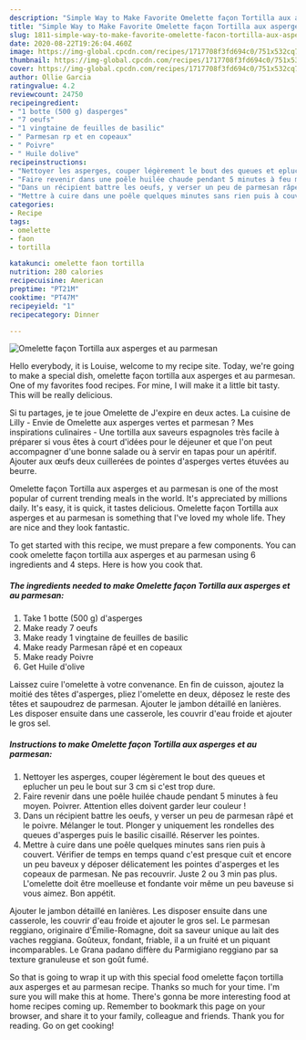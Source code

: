 ```yaml
---
description: "Simple Way to Make Favorite Omelette façon Tortilla aux asperges et au parmesan"
title: "Simple Way to Make Favorite Omelette façon Tortilla aux asperges et au parmesan"
slug: 1811-simple-way-to-make-favorite-omelette-facon-tortilla-aux-asperges-et-au-parmesan
date: 2020-08-22T19:26:04.460Z
image: https://img-global.cpcdn.com/recipes/1717708f3fd694c0/751x532cq70/omelette-facon-tortilla-aux-asperges-et-au-parmesan-photo-principale-de-la-recette.jpg
thumbnail: https://img-global.cpcdn.com/recipes/1717708f3fd694c0/751x532cq70/omelette-facon-tortilla-aux-asperges-et-au-parmesan-photo-principale-de-la-recette.jpg
cover: https://img-global.cpcdn.com/recipes/1717708f3fd694c0/751x532cq70/omelette-facon-tortilla-aux-asperges-et-au-parmesan-photo-principale-de-la-recette.jpg
author: Ollie Garcia
ratingvalue: 4.2
reviewcount: 24750
recipeingredient:
- "1 botte (500 g) dasperges"
- "7 oeufs"
- "1 vingtaine de feuilles de basilic"
- " Parmesan rp et en copeaux"
- " Poivre"
- " Huile dolive"
recipeinstructions:
- "Nettoyer les asperges, couper légèrement le bout des queues et eplucher un peu le bout sur 3 cm si c&#39;est trop dure."
- "Faire revenir dans une poêle huilée chaude pendant 5 minutes à feu moyen. Poivrer. Attention elles doivent garder leur couleur !"
- "Dans un récipient battre les oeufs, y verser un peu de parmesan râpé et le poivre. Mélanger le tout. Plonger y uniquement les rondelles des queues d&#39;asperges puis le basilic cisaillé. Réserver les pointes."
- "Mettre à cuire dans une poêle quelques minutes sans rien puis à couvert. Vérifier de temps en temps quand c&#39;est presque cuit et encore un peu baveux y déposer délicatement les pointes d&#39;asperges et les copeaux de parmesan. Ne pas recouvrir. Juste 2 ou 3 min pas plus. L&#39;omelette doit être moelleuse et fondante voir même un peu baveuse si vous aimez. Bon appétit."
categories:
- Recipe
tags:
- omelette
- faon
- tortilla

katakunci: omelette faon tortilla 
nutrition: 280 calories
recipecuisine: American
preptime: "PT21M"
cooktime: "PT47M"
recipeyield: "1"
recipecategory: Dinner

---
```



![Omelette façon Tortilla aux asperges et au parmesan](https://img-global.cpcdn.com/recipes/1717708f3fd694c0/751x532cq70/omelette-facon-tortilla-aux-asperges-et-au-parmesan-photo-principale-de-la-recette.jpg)

Hello everybody, it is Louise, welcome to my recipe site. Today, we're going to make a special dish, omelette façon tortilla aux asperges et au parmesan. One of my favorites food recipes. For mine, I will make it a little bit tasty. This will be really delicious.

Si tu partages, je te joue Omelette de J&#39;expire en deux actes. La cuisine de Lilly - Envie de Omelette aux asperges vertes et parmesan ? Mes inspirations culinaires - Une tortilla aux saveurs espagnoles très facile à préparer si vous êtes à court d&#39;idées pour le déjeuner et que l&#39;on peut accompagner d&#39;une bonne salade ou à servir en tapas pour un apéritif. Ajouter aux œufs deux cuillerées de pointes d&#39;asperges vertes étuvées au beurre.

Omelette façon Tortilla aux asperges et au parmesan is one of the most popular of current trending meals in the world. It's appreciated by millions daily. It's easy, it is quick, it tastes delicious. Omelette façon Tortilla aux asperges et au parmesan is something that I've loved my whole life. They are nice and they look fantastic.


To get started with this recipe, we must prepare a few components. You can cook omelette façon tortilla aux asperges et au parmesan using 6 ingredients and 4 steps. Here is how you cook that.

<!--inarticleads1-->

##### The ingredients needed to make Omelette façon Tortilla aux asperges et au parmesan:

1. Take 1 botte (500 g) d&#39;asperges
1. Make ready 7 oeufs
1. Make ready 1 vingtaine de feuilles de basilic
1. Make ready  Parmesan râpé et en copeaux
1. Make ready  Poivre
1. Get  Huile d&#39;olive


Laissez cuire l&#39;omelette à votre convenance. En fin de cuisson, ajoutez la moitié des têtes d&#39;asperges, pliez l&#39;omelette en deux, déposez le reste des têtes et saupoudrez de parmesan. Ajouter le jambon détaillé en lanières. Les disposer ensuite dans une casserole, les couvrir d&#39;eau froide et ajouter le gros sel. 

<!--inarticleads2-->

##### Instructions to make Omelette façon Tortilla aux asperges et au parmesan:

1. Nettoyer les asperges, couper légèrement le bout des queues et eplucher un peu le bout sur 3 cm si c&#39;est trop dure.
1. Faire revenir dans une poêle huilée chaude pendant 5 minutes à feu moyen. Poivrer. Attention elles doivent garder leur couleur !
1. Dans un récipient battre les oeufs, y verser un peu de parmesan râpé et le poivre. Mélanger le tout. Plonger y uniquement les rondelles des queues d&#39;asperges puis le basilic cisaillé. Réserver les pointes.
1. Mettre à cuire dans une poêle quelques minutes sans rien puis à couvert. Vérifier de temps en temps quand c&#39;est presque cuit et encore un peu baveux y déposer délicatement les pointes d&#39;asperges et les copeaux de parmesan. Ne pas recouvrir. Juste 2 ou 3 min pas plus. L&#39;omelette doit être moelleuse et fondante voir même un peu baveuse si vous aimez. Bon appétit.


Ajouter le jambon détaillé en lanières. Les disposer ensuite dans une casserole, les couvrir d&#39;eau froide et ajouter le gros sel. Le parmesan reggiano, originaire d&#39;Émilie-Romagne, doit sa saveur unique au lait des vaches reggiana. Goûteux, fondant, friable, il a un fruité et un piquant incomparables. Le Grana padano diffère du Parmigiano reggiano par sa texture granuleuse et son goût fumé. 

So that is going to wrap it up with this special food omelette façon tortilla aux asperges et au parmesan recipe. Thanks so much for your time. I'm sure you will make this at home. There's gonna be more interesting food at home recipes coming up. Remember to bookmark this page on your browser, and share it to your family, colleague and friends. Thank you for reading. Go on get cooking!
